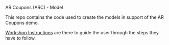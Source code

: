 AR Coupons (ARC) - Model 

This repo contains the code used to create the models in support of the AR Coupons demo. 

[Workshop Instructions](attendee_instructions.md) are there to guide the user through the steps they have to follow. 


